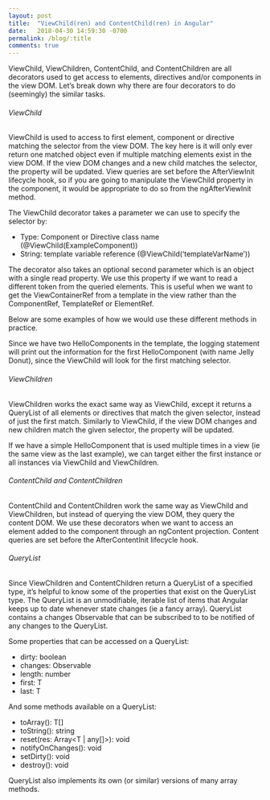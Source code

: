 ```yaml
---
layout: post
title:  "ViewChild(ren) and ContentChild(ren) in Angular"
date:   2018-04-30 14:59:30 -0700
permalink: /blog/:title
comments: true
---
```


ViewChild, ViewChildren, ContentChild, and ContentChildren are all decorators used to get access to elements, directives and/or components in the view DOM. Let’s break down why there are four decorators to do (seemingly) the similar tasks.

###### ViewChild

ViewChild is used to access to first element, component or directive matching the selector from the view DOM. The key here is it will only ever return one matched object even if multiple matching elements exist in the view DOM. If the view DOM changes and a new child matches the selector, the property will be updated. View queries are set before the AfterViewInit lifecycle hook, so if you are going to manipulate the ViewChild property in the component, it would be appropriate to do so from the ngAfterViewInit method.

The ViewChild decorator takes a parameter we can use to specify the selector by:
- Type: Component or Directive class name (<span class="code">@ViewChild(ExampleComponent)</span>)
- String: template variable reference (<span class="code">@ViewChild(‘templateVarName’)</span>)

The decorator also takes an optional second parameter which is an object with a single read property. We use this property if we want to read a different token from the queried elements. This is useful when we want to get the ViewContainerRef from a template in the view rather than the ComponentRef, TemplateRef or ElementRef.

Below are some examples of how we would use these different methods in practice.

<script src="https://gist.github.com/natmegs/7157815465d61e53aba75c214df81ab7.js"></script>

<script src="https://gist.github.com/natmegs/677a1b212d22d751485774fb9b6a0d0a.js"></script>

Since we have two HelloComponents in the template, the logging statement will print out the information for the first HelloComponent (with name Jelly Donut), since the ViewChild will look for the first matching selector.

###### ViewChildren

ViewChildren works the exact same way as ViewChild, except it returns a QueryList of all elements or directives that match the given selector, instead of just the first match. Similarly to ViewChild, if the view DOM changes and new children match the given selector, the property will be updated.

If we have a simple <span class="code">HelloComponent</span> that is used multiple times in a view (ie the same view as the last example), we can target either the first instance or all instances via ViewChild and ViewChildren.

<script src="https://gist.github.com/natmegs/fc44743fd4ba73af68aa1459f2cad7da.js"></script>


###### ContentChild and ContentChildren

ContentChild and ContentChildren work the same way as ViewChild and ViewChildren, but instead of querying the view DOM, they query the content DOM. We use these decorators when we want to access an element added to the component through an ngContent projection. Content queries are set before the AfterContentInit lifecycle hook.

###### QueryList

Since ViewChildren and ContentChildren return a QueryList of a specified type, it’s helpful to know some of the properties that exist on the QueryList type. The QueryList is an unmodifiable, iterable list of items that Angular keeps up to date whenever state changes (ie a fancy array). QueryList contains a changes Observable that can be subscribed to to be notified of any changes to the QueryList.

Some properties that can be accessed on a QueryList<T>:
- dirty: boolean
- changes: Observable<any>
- length: number
- first: T
- last: T

And some methods available on a QueryList<T>:
- toArray(): T[]
- toString(): string
- reset(res: Array<T | any[]>): void
- notifyOnChanges(): void
- setDirty(): void
- destroy(): void

QueryList also implements its own (or similar) versions of many array methods.

